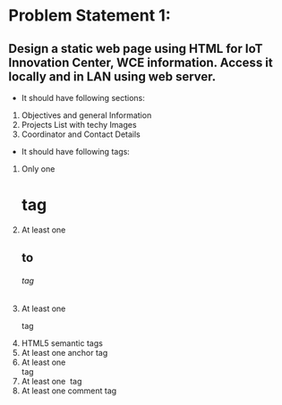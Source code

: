 # Problem Statement 1:
## Design a static web page using HTML for IoT Innovation Center, WCE information. Access it locally and in LAN using web server.

* It should have following sections:
1.	Objectives and general Information
2.	Projects List with techy Images
3.	Coordinator and Contact Details

* It should have following tags:
1.	Only one <h1> tag
2.	At least one <h2> to <h6> tag
3.	At least one <p> tag
4.	HTML5 semantic tags
5.	At least one anchor tag
6.	At least one <br> tag
7.	At least one <img> tag
8.	At least one comment tag
